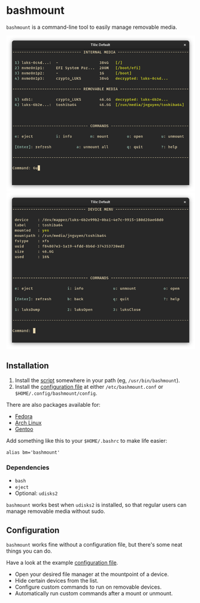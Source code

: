 # bashmount

`bashmount` is a command-line tool to easily manage removable media.

![bashmount screenshot](./screenshots/menu.png)
![bashmount submenu screenshot](./screenshots/submenu.png)

## Installation

1. Install the
   [script](https://raw.githubusercontent.com/jamielinux/bashmount/master/bashmount)
   somewhere in your path (eg, `/usr/bin/bashmount`).
2. Install the
   [configuration file](https://raw.githubusercontent.com/jamielinux/bashmount/master/bashmount.conf)
   at either `/etc/bashmount.conf` or `$HOME/.config/bashmount/config`.

There are also packages available for:

- [Fedora](https://src.fedoraproject.org/rpms/bashmount)
- [Arch Linux](https://aur.archlinux.org/packages/bashmount/)
- [Gentoo](https://packages.gentoo.org/packages/sys-fs/bashmount)

Add something like this to your `$HOME/.bashrc` to make life easier:

```
alias bm='bashmount'
```

### Dependencies

* `bash`
* `eject`
* Optional: `udisks2`

`bashmount` works best when `udisks2` is installed, so that regular users can
manage removable media without sudo.

## Configuration

`bashmount` works fine without a configuration file, but there's some neat
things you can do.

Have a look at the example
[configuration file](https://github.com/jamielinux/bashmount/blob/master/bashmount.conf).

- Open your desired file manager at the mountpoint of a device.
- Hide certain devices from the list.
- Configure custom commands to run on removable devices.
- Automatically run custom commands after a mount or unmount.

